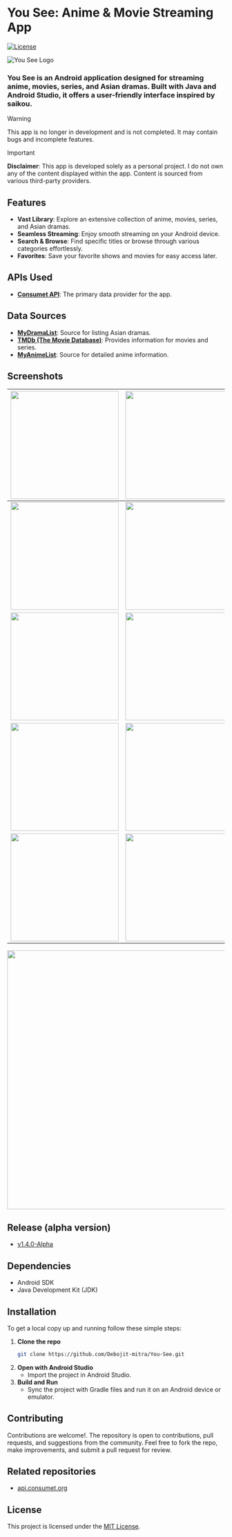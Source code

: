 # You See: Anime & Movie Streaming App

[![License](https://img.shields.io/badge/license-MIT-blue.svg)](https://opensource.org/licenses/MIT)

![You See Logo](screenshots/logo.webp)

### You See is an Android application designed for streaming anime, movies, series, and Asian dramas. Built with Java and Android Studio, it offers a user-friendly interface inspired by saikou.

> [!WARNING]
This app is no longer in development and is not completed. It may contain bugs and incomplete features.

> [!IMPORTANT]
**Disclaimer**: This app is developed solely as a personal project. I do not own any of the content displayed within the app. Content is sourced from various third-party providers.

## Features

- **Vast Library**: Explore an extensive collection of anime, movies, series, and Asian dramas.
- **Seamless Streaming**: Enjoy smooth streaming on your Android device.
- **Search & Browse**: Find specific titles or browse through various categories effortlessly.
- **Favorites**: Save your favorite shows and movies for easy access later.

## APIs Used

- **[Consumet API](https://github.com/consumet/api.consumet.org)**: The primary data provider for the app.


## Data Sources

- **[MyDramaList](https://mydramalist.com/)**: Source for listing Asian dramas.
- **[TMDb (The Movie Database)](https://www.themoviedb.org/)**: Provides information for movies and series.
- **[MyAnimeList](https://myanimelist.net/)**: Source for detailed anime information.

## Screenshots

| <img src="screenshots/Screenshot-1.jpg" width="250" height="auto"> | <img src="screenshots/Screenshot-2.jpg" width="250" height="auto"> |
| ----------------------------------------------------- | ----------------------------------------------------- |
| <img src="screenshots/Screenshot-3.jpg" width="250" height="auto"> | <img src="screenshots/Screenshot-4.jpg" width="250" height="auto"> |
| <img src="screenshots/Screenshot-5.jpg" width="250" height="auto"> | <img src="screenshots/Screenshot-6.jpg" width="250" height="auto"> |
| <img src="screenshots/Screenshot-7.jpg" width="250" height="auto"> | <img src="screenshots/Screenshot-8.jpg" width="250" height="auto"> |
| <img src="screenshots/Screenshot-9.jpg" width="250" height="auto"> | <img src="screenshots/Screenshot-10.jpg" width="250" height="auto"> |

<img src="screenshots/Screenshot-11.jpg" width="600" height="auto">

## Release (alpha version)
   - [v1.4.0-Alpha](https://github.com/Debojit-mitra/You-See/releases)

## Dependencies

- Android SDK
- Java Development Kit (JDK)


## Installation

To get a local copy up and running follow these simple steps:

1. **Clone the repo**
   ```sh
   git clone https://github.com/Debojit-mitra/You-See.git

2. **Open with Android Studio**
   - Import the project in Android Studio.
3. **Build and Run**
   - Sync the project with Gradle files and run it on an Android device or emulator.

## Contributing

Contributions are welcome!. The repository is open to contributions, pull requests, and suggestions from the community. Feel free to fork the repo, make improvements, and submit a pull request for review.

## Related repositories
- [api.consumet.org](https://github.com/consumet/api.consumet.org)

## License

This project is licensed under the [MIT License](LICENSE).
